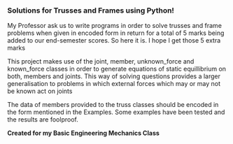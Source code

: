 ### Solutions for Trusses and Frames using Python!

My Professor ask us to write programs in order to solve trusses and frame problems when given in encoded form in return for a total of 5 marks being added to our end-semester scores. So here it is.
I hope I get those 5 extra marks

This project makes use of the joint, member, unknown_force and known_force classes in order to generate equations of static equillibrium on both, members and joints.
This way of solving questions provides a larger generalisation to problems in which external forces which may or may not be known act on joints

The data of members provided to the truss classes should be encoded in the form mentioned in the Examples. Some examples have been tested and the results are foolproof.

__Created for my **Basic Engineering Mechanics** Class__